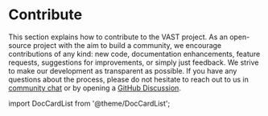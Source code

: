 # Contribute

This section explains how to contribute to the VAST project. As an open-source
project with the aim to build a community, we encourage contributions of any
kind: new code, documentation enhancements, feature requests, suggestions for
improvements, or simply just feedback. We strive to make our development
as transparent as possible. If you have any questions about the process, please
do not hesitate to reach out to us in [community chat](/discord)
or by opening a [GitHub Discussion](https://github.com/tenzir/vast/discussions).

import DocCardList from '@theme/DocCardList';

<DocCardList />
